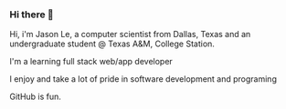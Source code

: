 ### Hi there 👋

Hi, i'm Jason Le, a computer scientist from Dallas, Texas and an undergraduate student @ Texas A&M, College Station.

I'm a learning full stack web/app developer

I enjoy and take a lot of pride in software development and programing 

GitHub is fun.
